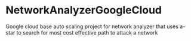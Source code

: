 # NetworkAnalyzerGoogleCloud
Google cloud base auto scaling project for network analyzer that uses a-star to search for most cost effective path to attack a network
